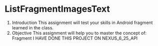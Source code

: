 # ListFragmentImagesText
1. Introduction
This assignment will test your skills in Android fragment learned in the class.
2. Objective
This assignment will help you to master the concept of:
Fragment
I HAVE DONE THIS PROJECT ON NEXUS_6_25_API
